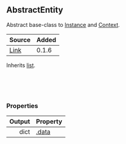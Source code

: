 ## AbstractEntity

Abstract base-class to [Instance](pages/Instance.md) and [Context](pages/Context.md).

| Source     | Added
|------------|---------
|[Link][]    | 0.1.6

Inherits [list](https://docs.python.org/2/tutorial/datastructures.html#more-on-lists).

[Link]: https://github.com/pyblish/pyblish/blob/6e9bfce6254ea56411af857afa49423a57f7b425/pyblish/plugin.py#L466

<br>
<br>
<br>

### Properties

| Output        | Property                                                    |
|--------------:|:------------------------------------------------------------|
| dict          | [.data](pages/.data.md)
